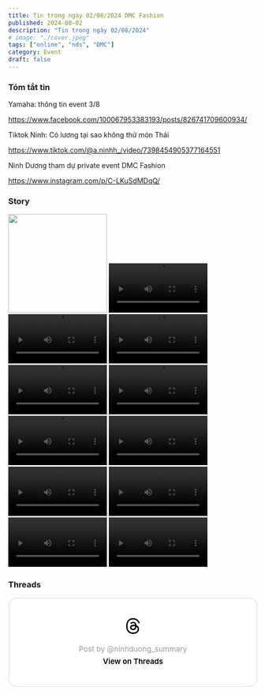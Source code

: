 ```yaml
---
title: Tin trong ngày 02/08/2024 DMC Fashion
published: 2024-08-02
description: "Tin trong ngày 02/08/2024"
# image: "./cover.jpeg"
tags: ["online", "nds", "DMC"]
category: Event
draft: false
---
```


### Tóm tắt tin 


Yamaha: thông tin event 3/8 

https://www.facebook.com/100067953383193/posts/826741709600934/ 

Tiktok Ninh: Có lương tại sao không thử món Thái 

https://www.tiktok.com/@a.ninhh_/video/7398454905377164551

Ninh Dương tham dự private event DMC Fashion

https://www.instagram.com/p/C-LKuSdMDqQ/


### Story 


<img width="200" src="https://github.com/user-attachments/assets/2883f7bc-dfee-41cd-b256-3f6b3d6418cb" />


<video width="200" controls>
  <source type="video/mp4" src="https://github.com/user-attachments/assets/bec7d84b-df5b-40bd-a357-63bad5c8eadb" >
</video>

<video width="200" controls>
  <source type="video/mp4" src="https://github.com/user-attachments/assets/f9dc7b56-6da7-48a5-a66e-9d63643d8b9c" >
</video>


<video width="200" controls>
  <source type="video/mp4" src="https://github.com/user-attachments/assets/85b09292-f4f8-4400-adff-698dd228fb42" >
</video>


<video width="200" controls>
  <source type="video/mp4" src="https://github.com/user-attachments/assets/f1dff399-3940-4051-b3ed-b8e364feaf83" >
</video>


<video width="200" controls>
  <source type="video/mp4" src="https://github.com/user-attachments/assets/07d7925c-70aa-4c6e-a11b-d255464d225f" >
</video>


<video width="200" controls>
  <source type="video/mp4" src="https://github.com/user-attachments/assets/04a48f0a-4c60-4deb-a99a-83cf40097ab6" >
</video>


<video width="200" controls>
  <source type="video/mp4" src="https://github.com/user-attachments/assets/d05a9ea0-01ee-4248-8c64-d7081714164c" >
</video>


<video width="200" controls>
  <source type="video/mp4" src="https://github.com/user-attachments/assets/4ba40dda-74bd-4efc-a3b7-045cb034361e" >
</video>



<video width="200" controls>
  <source type="video/mp4" src="https://github.com/user-attachments/assets/776265e1-3526-47df-a1d9-bd4e7f37edb6" >
</video>


<video width="200" controls>
  <source type="video/mp4" src="https://github.com/user-attachments/assets/a4f705a8-a0c1-40ea-8ae9-3fe7b9851285" >
</video>


<video width="200" controls>
  <source type="video/mp4" src="https://github.com/user-attachments/assets/c52bc2f8-e163-44ec-93f0-87f9dc72e71c" >
</video>



### Threads 

<blockquote class="text-post-media" data-text-post-permalink="https://www.threads.net/@ninhduong_summary/post/C-LD3xEyqnd" data-text-post-version="0" id="ig-tp-C-LD3xEyqnd" style=" background:#FFF; border-width: 1px; border-style: solid; border-color: #00000026; border-radius: 16px; max-width:540px; margin: 1px; min-width:270px; padding:0; width:99.375%; width:-webkit-calc(100% - 2px); width:calc(100% - 2px);"> <a href="https://www.threads.net/@ninhduong_summary/post/C-LD3xEyqnd" style=" background:#FFFFFF; line-height:0; padding:0 0; text-align:center; text-decoration:none; width:100%; font-family: -apple-system, BlinkMacSystemFont, sans-serif;" target="_blank"> <div style=" padding: 40px; display: flex; flex-direction: column; align-items: center;"><div style=" display:block; height:32px; width:32px; padding-bottom:20px;"> <svg aria-label="Threads" height="32px" role="img" viewBox="0 0 192 192" width="32px" xmlns="http://www.w3.org/2000/svg"> <path d="M141.537 88.9883C140.71 88.5919 139.87 88.2104 139.019 87.8451C137.537 60.5382 122.616 44.905 97.5619 44.745C97.4484 44.7443 97.3355 44.7443 97.222 44.7443C82.2364 44.7443 69.7731 51.1409 62.102 62.7807L75.881 72.2328C81.6116 63.5383 90.6052 61.6848 97.2286 61.6848C97.3051 61.6848 97.3819 61.6848 97.4576 61.6855C105.707 61.7381 111.932 64.1366 115.961 68.814C118.893 72.2193 120.854 76.925 121.825 82.8638C114.511 81.6207 106.601 81.2385 98.145 81.7233C74.3247 83.0954 59.0111 96.9879 60.0396 116.292C60.5615 126.084 65.4397 134.508 73.775 140.011C80.8224 144.663 89.899 146.938 99.3323 146.423C111.79 145.74 121.563 140.987 128.381 132.296C133.559 125.696 136.834 117.143 138.28 106.366C144.217 109.949 148.617 114.664 151.047 120.332C155.179 129.967 155.42 145.8 142.501 158.708C131.182 170.016 117.576 174.908 97.0135 175.059C74.2042 174.89 56.9538 167.575 45.7381 153.317C35.2355 139.966 29.8077 120.682 29.6052 96C29.8077 71.3178 35.2355 52.0336 45.7381 38.6827C56.9538 24.4249 74.2039 17.11 97.0132 16.9405C119.988 17.1113 137.539 24.4614 149.184 38.788C154.894 45.8136 159.199 54.6488 162.037 64.9503L178.184 60.6422C174.744 47.9622 169.331 37.0357 161.965 27.974C147.036 9.60668 125.202 0.195148 97.0695 0H96.9569C68.8816 0.19447 47.2921 9.6418 32.7883 28.0793C19.8819 44.4864 13.2244 67.3157 13.0007 95.9325L13 96L13.0007 96.0675C13.2244 124.684 19.8819 147.514 32.7883 163.921C47.2921 182.358 68.8816 191.806 96.9569 192H97.0695C122.03 191.827 139.624 185.292 154.118 170.811C173.081 151.866 172.51 128.119 166.26 113.541C161.776 103.087 153.227 94.5962 141.537 88.9883ZM98.4405 129.507C88.0005 130.095 77.1544 125.409 76.6196 115.372C76.2232 107.93 81.9158 99.626 99.0812 98.6368C101.047 98.5234 102.976 98.468 104.871 98.468C111.106 98.468 116.939 99.0737 122.242 100.233C120.264 124.935 108.662 128.946 98.4405 129.507Z" /></svg></div> <div style=" font-size: 15px; line-height: 21px; color: #999999; font-weight: 400; padding-bottom: 4px; "> Post by @ninhduong_summary</div> <div style=" font-size: 15px; line-height: 21px; color: #000000; font-weight: 600; "> View on Threads</div></div></a></blockquote>
<script async src="https://www.threads.net/embed.js"></script>
